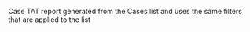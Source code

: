 Case TAT report generated from the Cases list and uses the same filters that are applied to the list